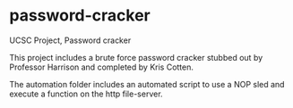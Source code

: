 # password-cracker
UCSC Project, Password cracker

This project includes a brute force password cracker stubbed out by Professor Harrison and completed by Kris Cotten.

The automation folder includes an automated script to use a NOP sled and execute a function on the http file-server.

